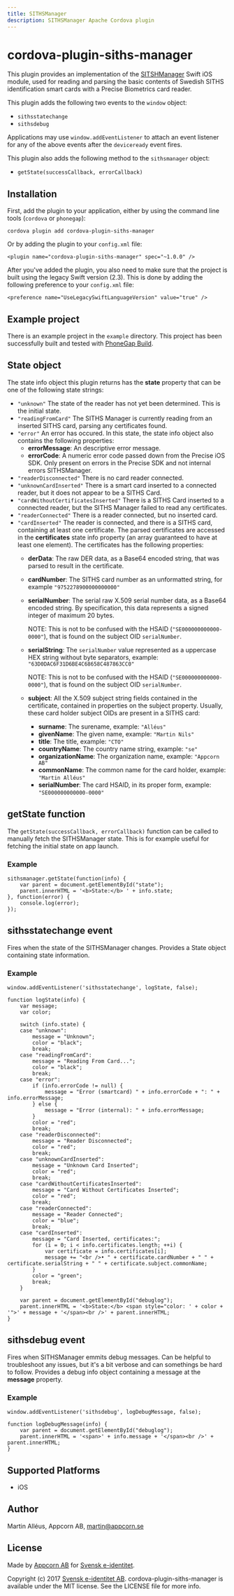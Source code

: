 ```yaml
---
title: SITHSManager
description: SITHSManager Apache Cordova plugin
---
```


# cordova-plugin-siths-manager

This plugin provides an implementation of the [SITSHManager](https://github.com/appcorn/SITHSManager) Swift iOS module, used for reading and parsing the basic contents of Swedish SITHS identification smart cards with a Precise Biometrics card reader.

This plugin adds the following two events to the `window` object:

* `sithsstatechange`
* `sithsdebug`

Applications may use `window.addEventListener` to attach an event listener for any of the above events after the `deviceready` event fires.

This plugin also adds the following method to the `sithsmanager` object:

* `getState(successCallback, errorCallback)`

## Installation

First, add the plugin to your application, either by using the command line tools (`cordova` or `phonegap`):

    cordova plugin add cordova-plugin-siths-manager

Or by adding the plugin to your `config.xml` file:

    <plugin name="cordova-plugin-siths-manager" spec="~1.0.0" />

After you've added the plugin, you also need to make sure that the project is built using the legacy Swift version (2.3). This is done by adding the following preference to your `config.xml` file:

    <preference name="UseLegacySwiftLanguageVersion" value="true" />

## Example project

There is an example project in the `example` directory. This project has been successfully built and tested with [PhoneGap Build](https://build.phonegap.com/).

## State object

The state info object this plugin returns has the __state__ property that can be one of the following state strings:

- `"unknown"` The state of the reader has not yet been determined. This is the initial state.
- `"readingFromCard"` The SITHS Manager is currently reading from an inserted SITHS card, parsing any certificates found.
- `"error"` An error has occured. In this state, the state info object also contains the following properties:
  - __errorMessage__: An descriptive error message.
  - __errorCode__: A numeric error code passed down from the Precise iOS SDK. Only present on errors in the Precise SDK and not internal errors SITHSManager.
- `"readerDisconnected"` There is no card reader connected.
- `"unknownCardInserted"` There is a smart card inserted to a connected reader, but it does not appear to be a SITHS Card.
- `"cardWithoutCertificatesInserted"` There is a SITHS Card inserted to a connected reader, but the SITHS Manager failed to read any certificates.
- `"readerConnected"` There is a reader connected, but no inserted card.
- `"cardInserted"` The reader is connected, and there is a SITHS card, containing at least one certificate. The parsed certificates are accessed in the __certificates__ state info property (an array guaranteed to have at least one element). The certificates has the following properties:
  - __derData__: The raw DER data, as a Base64 encoded string, that was parsed to result in the certificate.
  - __cardNumber__: The SITHS card number as an unformatted string, for example `"9752278900000000000"`
  - __serialNumber__: The serial raw X.509 serial number data, as a Base64 encoded string. By specification, this data represents a signed integer of maximum 20 bytes.

    NOTE: This is not to be confused with the HSAID (`"SE000000000000-0000"`), that is found on the subject OID `serialNumber`.
  - __serialString__: The `serialNumber` value represented as a uppercase HEX string without byte separators, example: `"63D0DAC6F31D6BE4C68658C487863CC0"`

    NOTE: This is not to be confused with the HSAID (`"SE000000000000-0000"`), that is found on the subject OID `serialNumber`.
  - __subject__: All the X.509 subject string fields contained in the certificate, contained in properties on the subject property. Usually, these card holder subject OIDs are present in a SITHS card:
    - __surname__: The surename, example: `"Alléus"`
    - __givenName__: The given name, example: `"Martin Nils"`
    - __title__: The title, example: `"CTO"`
    - __countryName__: The country name string, example: `"se"`
    - __organizationName__: The organization name, example: `"Appcorn AB"`
    - __commonName__: The common name for the card holder, example: `"Martin Alléus"`
    - __serialNumber__: The card HSAID, in its proper form, example: `"SE000000000000-0000"`

## getState function

The `getState(successCallback, errorCallback)` function can be called to manually fetch the SITHSManager state. This is for example useful for fetching the initial state on app launch.

### Example

    sithsmanager.getState(function(info) {
        var parent = document.getElementById("state");
        parent.innerHTML = '<b>State:</b> ' + info.state;
    }, function(error) {
        console.log(error);
    });

## sithsstatechange event

Fires when the state of the SITHSManager changes. Provides a State object containing state information.

### Example

    window.addEventListener('sithsstatechange', logState, false);

    function logState(info) {
        var message;
        var color;
    
        switch (info.state) {
        case "unknown":
            message = "Unknown";
            color = "black";
            break;
        case "readingFromCard":
            message = "Reading From Card...";
            color = "black";
            break;
        case "error":
            if (info.errorCode != null) {
                message = "Error (smartcard) " + info.errorCode + ": " + info.errorMessage;
            } else {
                message = "Error (internal): " + info.errorMessage;
            }
            color = "red";
            break;
        case "readerDisconnected":
            message = "Reader Disconnected";
            color = "red";
            break;
        case "unknownCardInserted":
            message = "Unknown Card Inserted";
            color = "red";
            break;
        case "cardWithoutCertificatesInserted":
            message = "Card Without Certificates Inserted";
            color = "red";
            break;
        case "readerConnected":
            message = "Reader Connected";
            color = "blue";
            break;
        case "cardInserted":
            message = "Card Inserted, certificates:";
            for (i = 0; i < info.certificates.length; ++i) {
                var certificate = info.certificates[i];
                message += "<br />• " + certificate.cardNumber + " " + certificate.serialString + " " + certificate.subject.commonName;
            }
            color = "green";
            break;
        }
    
        var parent = document.getElementById("debuglog");
        parent.innerHTML = '<b>State:</b> <span style="color: ' + color + '">' + message + '</span><br />' + parent.innerHTML;
    }

## sithsdebug event

Fires when SITHSManager emmits debug messages. Can be helpful to troubleshoot any issues, but it's a bit verbose and can somethings be hard to follow. Provides a debug info object containing a message at the __message__ property.

### Example

    window.addEventListener('sithsdebug', logDebugMessage, false);

    function logDebugMessage(info) {
        var parent = document.getElementById("debuglog");
        parent.innerHTML = '<span>' + info.message + '</span><br />' + parent.innerHTML;
    }

## Supported Platforms

- iOS

## Author

Martin Alléus, Appcorn AB, martin@appcorn.se

## License

Made by [Appcorn AB](https://www.appcorn.se) for [Svensk e-identitet](http://www.e-identitet.se).

Copyright (c) 2017 [Svensk e-identitet AB](http://www.e-identitet.se). cordova-plugin-siths-manager is available under the MIT license. See the LICENSE file for more info.
